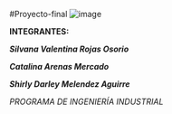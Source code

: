 #Proyecto-final
![image](https://github.com/shirlymelendeza/Proyecto-final/assets/170985355/2ef01ade-4836-4de9-a7bd-c0f69a353bd4)


**INTEGRANTES:**

**_Silvana Valentina Rojas Osorio_**

**_Catalina Arenas Mercado_**

**_Shirly Darley Melendez Aguirre_**


_PROGRAMA DE INGENIERÍA INDUSTRIAL_
